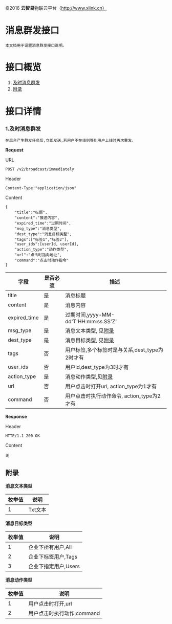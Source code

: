 ©2016  **云智易**物联云平台（http://www.xlink.cn）

# 消息群发接口

	本文档用于设置消息群发接口说明。

# **接口概览**
1. [及时消息群发](#BroadcastImmediately)
2. [附录](#appendix)


# **接口详情**


### **<a name="BroadcastImmediately">1.及时消息群发</a>**

	在后台产生群发任务后,立即发送,若用户不在线则等到用户上线时再次重发。

**Request**

URL

	POST /v2/broadcast/immediately

Header

	Content-Type:"application/json"

Content

	{
		"title":"标题",
		"content":"推送内容",
		"expired_time":"过期时间",
		"msg_type":"消息类型",
		"dest_type":"消息目标类型",
		"tags":["标签1","标签2"],
		"user_ids":[userId, userId],
		"action_type":"动作类型",
		"url":"点击时指向地址",
		"command":"点击时动作指令"
	}

字段 | 是否必须 | 描述
---- | ---- | ----
title | 是 | 消息标题
content | 是 | 消息内容
expired_time | 是 | 过期时间,yyyy-MM-dd'T'HH:mm:ss.SS'Z'
msg_type | 是 | 消息文本类型, 见[附录](#role_type)
dest_type | 是 | 消息目标类型, 见[附录](#dest_type)
tags | 否 | 用户标签,多个标签时是与关系,dest_type为2时才有
user_ids | 否 | 用户id,dest_type为3时才有
action_type | 是 | 消息动作类型,见[附录](#action_type)
url | 否 | 用户点击时打开url, action_type为1才有
command | 否 | 用户点击时执行动作命令, action_type为2才有

**Response**

Header

	HTTP/1.1 200 OK

Content
	
	无


## **<a name="appendix">附录</a>**

<a name="msg_type">**消息文本类型**</a>

枚举值 | 说明
---- | ----
1 | Txt文本

<a name="dest_type">**消息目标类型**</a>

枚举值 | 说明
---- | ----
1 | 企业下所有用户,All
2 | 企业下标签用户,Tags
3 | 企业下指定用户,Users

<a name="action_type">**消息动作类型**</a>

枚举值 | 说明
---- | ----
1 | 用户点击时打开,url
2 | 用户点击时执行动作,command